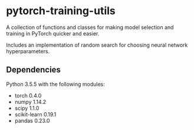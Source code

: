 # pytorch-training-utils
A collection of functions and classes for making model selection and training in PyTorch quicker and easier. 

Includes an implementation of random search for choosing neural network hyperparameters.

## Dependencies

Python 3.5.5 with the following modules:

* torch 0.4.0
* numpy 1.14.2
* scipy 1.1.0
* scikit-learn 0.19.1
* pandas 0.23.0
